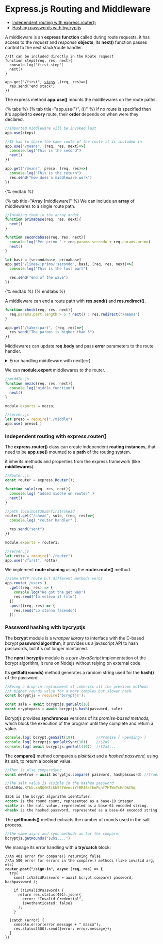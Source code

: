 # Express.js Routing and Middleware

* [Independent routing with express.router()](express.js-routing-and-middleware.md#independent-routing-with-express.router)
* [Hashing passwords with bycryptjs](express.js-routing-and-middleware.md#password-hashing-with-bycryptjs)

A middleware is an **express function** called during route requests, it has access to the _request_ and _response_ **objects**, its **next()** function passes control to the next stack/route handler.

<pre class="language-jsx"><code class="lang-jsx">//It can be included directly in the Route request
function steps(req, res, next){
  console.log("first step")
  next()
}

app.get("/first", <a data-footnote-ref href="#user-content-fn-1">steps</a> ,(req, res)=>{
  res.send("end stack")
})
</code></pre>

The express method **app.use()** mounts the middlewares on the route paths.

{% tabs %}
{% tab title="app.use("/", ())" %}
If no route is specified then it's applied to **every** route, their **order** depends on when were they declared.

```jsx
//Imported middleware will be invoked last
app.use(steps)

//It has to share the same route of the route it is included in
app.use("/means", (req, res, next)=>{
  console.log("This is the second")
  next()
})

app.get("/means", preso, (req, res)=>{
  console.log("This is the return")
  res.send("how does a middleware work")
})
```
{% endtab %}

{% tab title="Array [middleware]" %}
We can include an **array** of middlewares to a single route path.

```jsx
//Invoking them in the array order
function primabase(req, res, next){
  next()
}

function secondabase(req, res, next){
  console.log("Per primo " + req.params.secondo + req.params.primo)
  next()
}

let basi = [secondabase, primabase]
app.get("/linea/:primo/:secondo", basi, (req, res, next)=>{
  console.log("This is the last part")

  res.send("end of the wave")
})
```
{% endtab %}
{% endtabs %}

A middleware can end a route path with **res.send()** and **res.redirect()**.

```jsx
function check(req, res, next){
  req.params.part.length > 5 ? next() : res.redirect("/means")
}

app.get("/take/:part", (req, res)=>{
  res.send("The params is higher than 5")
})
```

Middlewares can update **req.body** and pass **error** parameters to the route handler.

<details>

<summary>Error handling middleware with next(err)</summary>

The **middleware** error handler requires 4 parameters, and will inherit the error object.

```jsx
//even if you don't use next() you need to include it.
app.use((err, req, res, next) => {
  console.error('Error caught by error middleware:', err);
  res.status(500).send('Internal Server Error');
});

function fetchDataFromDatabase() {
  if (Math.random() < 0.5) {
    throw new Error('Database connection failed');
  }
  return [{ id: 1, name: 'John' }, { id: 2, name: 'Jane' }];
}

app.use('/erro', (req, res, next) => {
  try {
    const data = fetchDataFromDatabase();
    req.body = data
    next()
  } catch (err) {
    next(err); // pass the error to the error middleware
  }
});

//It access the updated req.body
app.get("/erro", (req, res, next)=>{
  res.send( req.body )
})
```

This is useful to handle errors before they reach the route handler function.

</details>

We can **module.export** middlewares to the router.

```jsx
//middle.js
function mezzo(req, res, next){
  console.log("middle function")
  next()
}

module.exports = mezzo;

//server.js
let preso = require("./middle")
app.use( preso1 )
```

### Independent routing with express.router()

The **express.router()** class can create independent **routing instances**, that need to be **app.use()** mounted to a **path** of the routing system.

it inherits methods and properties from the express framework (like **middlewares**).

```jsx
//Router.js 
const router = express.Router();

function solo(req, res, next){
  console.log( "added middle on router" )
  next()
}

//path localhost3030/first/ahead
router1.get("/ahead", solo, (req, res)=>{
  console.log( "router handler" )

  res.send("sent")
})

module.exports = router1;

//server.js
let rotta = require("./router")
app.use("/first", rotta)
```

We implement **route chaining** using the **router.route()** method.

```jsx
//Same HTTP route but different methods verbs
app.route('/users')
  .get((req, res) => {
    console.log("We got the get way")
    res.send("Io volevo il film")
  })
  .post((req, res) => {
    res.send("Lo stanno facendo")
  });
```

### Password hashing with bycryptjs

The **bcrypt** module is a _wrapper library_ to interface with the C-based bcrypt **password algorithm**, it provides us a javascript API to hash passwords, but it's not longer mantained.

The **npm i bcryptjs** module is a _pure JavaScript_ implementation of the bcrypt algorithm, it runs on Nodejs without relying on external code.

Its **getSalt(**rounds**)** method generates a random string used for the **hash()** of the password.

```jsx
//Being a drop-in replacement it inherits all the previous methods
//A higher rounds value for a more complex but slower hash.
const bcryptjs = require('bcryptjs');

const sale = await bcryptjs.genSalt(10)
const cryptopass = await bcryptjs.hash(password, sale)
```

Bcryptjs provides **synchronous** versions of its _promise-based methods,_ which block the execution of the program until they complete and return a value.

```jsx
console.log( bcrypt.genSalt(10))          //Promise { <pending> }
console.log( bcryptjs.genSaltSync(10))    //$2a$...
console.log( await bcryptjs.genSalt(10))  //$2a$...
```

The **compare()** method compares a _plaintext_ and a _hashed password,_ using its salt, to return a boolean value.

```jsx
//Ther is also compareSync
const newtrue = await bcryptjs.compare( password, hashpassword) //true/false

//The salt value is visible in the hashed password
$2b$10$q.KYbb.xmNQ0KEikk5EfWenciYtBMJBsfhmPqnf7HTWeTcHnDAI5q

$2b$ is the bcrypt algorithm identifier.
<cost> is the round count, represented as a base-10 integer.
<salt> is the salt value, represented as a base-64 encoded string.
<hash> is the hashed password, represented as a base-64 encoded string.
```

The **getRounds()** method extracts the number of rounds used in the salt process.

```jsx
//the same async and sync methods as for the compare.
bcryptjs.getRounds("$2b$....")
```

We manage its error handling with a **try/catch** block:

<pre class="language-jsx"><code class="lang-jsx">//An 401 error for compare() returning false
//An 500 error for errors in the compare() methods (like invalid arg, etc)
<strong>router.post("/sign-in", async (req, res) => {
</strong>  try{
    const isValidPassword = await bcrypt.compare( password, hashpassword );
    
    if (!isValidPassword) {
      return res.status(401).json({
        error: "Invalid Credential", 
        isAuthenticated: false}
      );
    }
    
  }catch (error) {
    console.error(error.message + " massa");
    res.status(500).send({error: error.message});
  }
})
</code></pre>

[^1]: We can also:

    (req, res, next)=>{

    &#x20;  next()

    }
